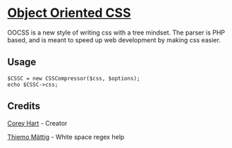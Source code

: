 [Object Oriented CSS](http://www.codenothing.com/archives/php/oocss/)
========================

OOCSS is a new style of writing css with a tree mindset. The parser is PHP based, and is meant to speed up web development by making css easier.


Usage
-----

	$CSSC = new CSSCompressor($css, $options);
	echo $CSSC->css;

Credits
--------
[Corey Hart](http://www.codenothing.com) - Creator

[Thiemo Mättig](http://maettig.com/) - White space regex help
